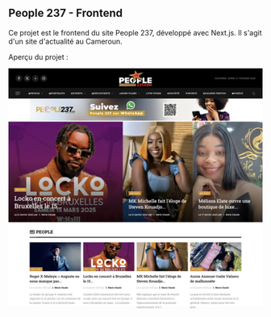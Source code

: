## People 237 - Frontend

Ce projet est le frontend du site People 237, développé avec Next.js. Il s'agit d'un site d'actualité au Cameroun.

Aperçu du projet :

![Screenshot](public/images/screenshot.png)


